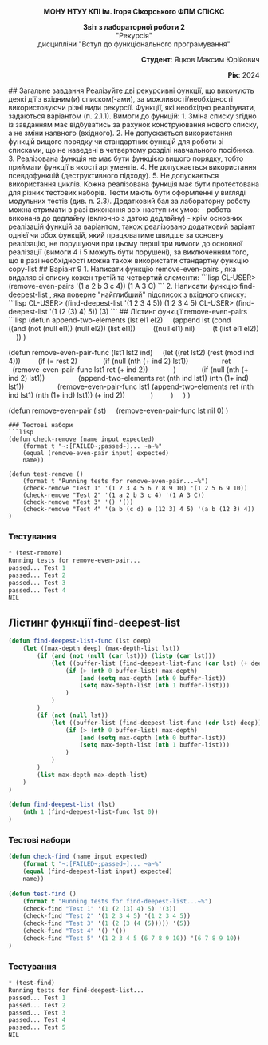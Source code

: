 <p align="center"><b>МОНУ НТУУ КПІ ім. Ігоря Сікорського ФПМ СПіСКС</b></p>  
<p align="center">  
<b>Звіт з лабораторної роботи 2</b><br/>  
"Рекурсія"<br/>  
дисципліни "Вступ до функціонального програмування"  
</p>  
<p align="right"><b>Студент</b>: Яцков Максим Юрійович</p>  
<p align="right"><b>Рік</b>: 2024</p>  
## Загальне завдання  
Реалізуйте дві рекурсивні функції, що виконують деякі дії з вхідним(и) списком(-ами), за можливості/необхідності використовуючи різні види рекурсії. Функції, які необхідно реалізувати, задаються варіантом (п. 2.1.1).
Вимоги до функцій:  
1. Зміна списку згідно із завданням має відбуватись за рахунок конструювання нового списку, а не зміни наявного (вхідного).  
2. Не допускається використання функцій вищого порядку чи стандартних функцій для роботи зі списками, що не наведені в четвертому розділі навчального посібника.  
3. Реалізована функція не має бути функцією вищого порядку, тобто приймати функції в якості аргументів.  
4. Не допускається використання псевдофункцій (деструктивного підходу). 
5. Не допускається використання циклів. 
Кожна реалізована функція має бути протестована для різних тестових наборів. Тести мають бути оформленні у вигляді модульних тестів (див. п. 2.3). 
Додатковий бал за лабораторну роботу можна отримати в разі виконання всіх наступних умов:  
- робота виконана до дедлайну (включно з датою дедлайну)  
- крім основних реалізацій функцій за варіантом, також реалізовано додатковий варіант однієї чи обох функцій, який працюватиме швидше за основну реалізацію, не порушуючи при цьому перші три вимоги до основної реалізації (вимоги 4 і 5 можуть бути порушені), за виключенням того, що в разі необхідності можна також використати стандартну функцію copy-list
## Варіант 9  
1. Написати функцію remove-even-pairs , яка видаляє зі списку кожен третій та четвертий елементи: 
```lisp
CL-USER> (remove-even-pairs '(1 a 2 b 3 c 4))  
(1 A 3 C)  
```
2. Написати функцію find-deepest-list , яка поверне "найглибший" підсписок з вхідного списку:  
```lisp
CL-USER> (find-deepest-list '(1 2 3 4 5))
(1 2 3 4 5)  
CL-USER> (find-deepest-list '(1 (2 (3) 4) 5))  
(3)
```
## Лістинг функції remove-even-pairs  
```lisp  
(defun append-two-elements (lst el1 el2)
    (append lst (cond
        ((and (not (null el1)) (null el2)) (list el1))
        ((null el1) nil)
        (t (list el1 el2))
    ))
)
  
(defun remove-even-pair-func (lst1 lst2 ind)
    (let ((ret lst2) (rest (mod ind 4)))
        (if (= rest 2)
            (if (null (nth (+ ind 2) lst1))
                ret
                (remove-even-pair-func lst1 ret (+ ind 2))
            )
            (if (null (nth (+ ind 2) lst1))
                (append-two-elements ret (nth ind lst1) (nth (1+ ind) lst1))
                (remove-even-pair-func lst1 (append-two-elements ret (nth ind lst1) (nth (1+ ind) lst1)) (+ ind 2))
            )
        )
    )
)
  
(defun remove-even-pair (lst)
    (remove-even-pair-func lst nil 0)
) 
```  
### Тестові набори  
```lisp  
(defun check-remove (name input expected)
    (format t "~:[FAILED~;passed~]... ~a~%"
    (equal (remove-even-pair input) expected)
    name))
  
(defun test-remove ()
    (format t "Running tests for remove-even-pair...~%")
    (check-remove "Test 1" '(1 2 3 4 5 6 7 8 9 10) '(1 2 5 6 9 10))
    (check-remove "Test 2" '(1 a 2 b 3 c 4) '(1 A 3 C))
    (check-remove "Test 3" '() '())
    (check-remove "Test 4" '(a b (c d) e (12 3) 4 5) '(a b (12 3) 4))
)
```  
### Тестування  
```lisp  
* (test-remove)
Running tests for remove-even-pair...
passed... Test 1
passed... Test 2
passed... Test 3
passed... Test 4
NIL
```  
## Лістинг функції find-deepest-list  
```lisp  
(defun find-deepest-list-func (lst deep)
    (let ((max-depth deep) (max-depth-list lst))
        (if (and (not (null (car lst))) (listp (car lst)))
            (let ((buffer-list (find-deepest-list-func (car lst) (+ deep 1))))
                (if (> (nth 0 buffer-list) max-depth)
                    (and (setq max-depth (nth 0 buffer-list))
                    (setq max-depth-list (nth 1 buffer-list)))
                )
            )
        )
        (if (not (null lst))
            (let ((buffer-list (find-deepest-list-func (cdr lst) deep)))
                (if (> (nth 0 buffer-list) max-depth)
                    (and (setq max-depth (nth 0 buffer-list))
                    (setq max-depth-list (nth 1 buffer-list)))
                )
            )
        )
        (list max-depth max-depth-list)
    )
)
  
(defun find-deepest-list (lst)
    (nth 1 (find-deepest-list-func lst 0))
)
```  
### Тестові набори  
```lisp  
(defun check-find (name input expected)
    (format t "~:[FAILED~;passed~]... ~a~%"
    (equal (find-deepest-list input) expected)
    name))
  
(defun test-find ()
    (format t "Running tests for find-deepest-list...~%")
    (check-find "Test 1" '(1 (2 (3) 4) 5) '(3))
    (check-find "Test 2" '(1 2 3 4 5) '(1 2 3 4 5))
    (check-find "Test 3" '(1 (2 (3 (4 (5))))) '(5))
    (check-find "Test 4" '() '())
    (check-find "Test 5" '(1 2 3 4 5 (6 7 8 9 10)) '(6 7 8 9 10))
)
```  
### Тестування  
```lisp  
* (test-find)
Running tests for find-deepest-list...
passed... Test 1
passed... Test 2
passed... Test 3
passed... Test 4
passed... Test 5
NIL
```